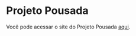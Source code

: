 # Projeto Pousada

Você pode acessar o site do Projeto Pousada [aqui](https://caiodalnegro.github.io/ProjetoPousada/).
